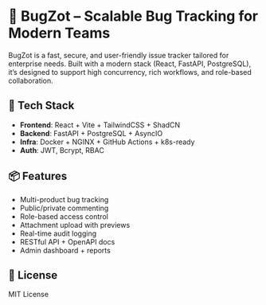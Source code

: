 # 🐞 BugZot – Scalable Bug Tracking for Modern Teams

BugZot is a fast, secure, and user-friendly issue tracker tailored for enterprise needs. Built with a modern stack (React, FastAPI, PostgreSQL), it’s designed to support high concurrency, rich workflows, and role-based collaboration.

## 🚀 Tech Stack

- **Frontend**: React + Vite + TailwindCSS + ShadCN
- **Backend**: FastAPI + PostgreSQL + AsyncIO
- **Infra**: Docker + NGINX + GitHub Actions + k8s-ready
- **Auth**: JWT, Bcrypt, RBAC

## 📦 Features

- Multi-product bug tracking
- Public/private commenting
- Role-based access control
- Attachment upload with previews
- Real-time audit logging
- RESTful API + OpenAPI docs
- Admin dashboard + reports

## 📄 License

MIT License

